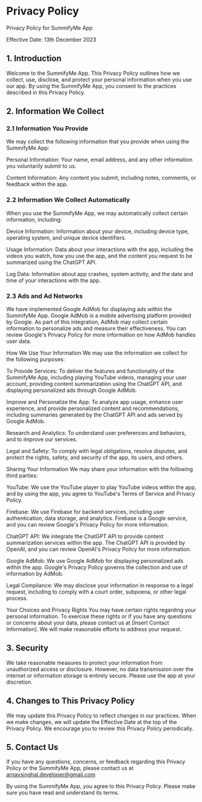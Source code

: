 # Privacy Policy
Privacy Policy for SummifyMe App

Effective Date: 13th December 2023

## 1. Introduction
Welcome to the SummifyMe App. This Privacy Policy outlines how we collect, use, disclose, and protect your personal information when you use our app. By using the SummifyMe App, you consent to the practices described in this Privacy Policy.

## 2. Information We Collect
### 2.1 Information You Provide

We may collect the following information that you provide when using the SummifyMe App:

Personal Information: Your name, email address, and any other information you voluntarily submit to us.

Content Information: Any content you submit, including notes, comments, or feedback within the app.

### 2.2 Information We Collect Automatically

When you use the SummifyMe App, we may automatically collect certain information, including:

Device Information: Information about your device, including device type, operating system, and unique device identifiers.

Usage Information: Data about your interactions with the app, including the videos you watch, how you use the app, and the content you request to be summarized using the ChatGPT API.

Log Data: Information about app crashes, system activity, and the date and time of your interactions with the app.

### 2.3 Ads and Ad Networks

We have implemented Google AdMob for displaying ads within the SummifyMe App. Google AdMob is a mobile advertising platform provided by Google. As part of this integration, AdMob may collect certain information to personalize ads and measure their effectiveness. You can review Google's Privacy Policy for more information on how AdMob handles user data.

How We Use Your Information
We may use the information we collect for the following purposes:

To Provide Services: To deliver the features and functionality of the SummifyMe App, including playing YouTube videos, managing your user account, providing content summarization using the ChatGPT API, and displaying personalized ads through Google AdMob.

Improve and Personalize the App: To analyze app usage, enhance user experience, and provide personalized content and recommendations, including summaries generated by the ChatGPT API and ads served by Google AdMob.

Research and Analytics: To understand user preferences and behaviors, and to improve our services.

Legal and Safety: To comply with legal obligations, resolve disputes, and protect the rights, safety, and security of the app, its users, and others.

Sharing Your Information
We may share your information with the following third parties:

YouTube: We use the YouTube player to play YouTube videos within the app, and by using the app, you agree to YouTube's Terms of Service and Privacy Policy.

Firebase: We use Firebase for backend services, including user authentication, data storage, and analytics. Firebase is a Google service, and you can review Google's Privacy Policy for more information.

ChatGPT API: We integrate the ChatGPT API to provide content summarization services within the app. The ChatGPT API is provided by OpenAI, and you can review OpenAI's Privacy Policy for more information.

Google AdMob: We use Google AdMob for displaying personalized ads within the app. Google's Privacy Policy governs the collection and use of information by AdMob.

Legal Compliance: We may disclose your information in response to a legal request, including to comply with a court order, subpoena, or other legal process.

Your Choices and Privacy Rights
You may have certain rights regarding your personal information. To exercise these rights or if you have any questions or concerns about your data, please contact us at [Insert Contact Information]. We will make reasonable efforts to address your request.

## 3. Security
We take reasonable measures to protect your information from unauthorized access or disclosure. However, no data transmission over the internet or information storage is entirely secure. Please use the app at your discretion.

## 4. Changes to This Privacy Policy
We may update this Privacy Policy to reflect changes in our practices. When we make changes, we will update the Effective Date at the top of the Privacy Policy. We encourage you to review this Privacy Policy periodically.

## 5. Contact Us
If you have any questions, concerns, or feedback regarding this Privacy Policy or the SummifyMe App, please contact us at arnavsinghal.developer@gmail.com

By using the SummifyMe App, you agree to this Privacy Policy. Please make sure you have read and understand its terms.

